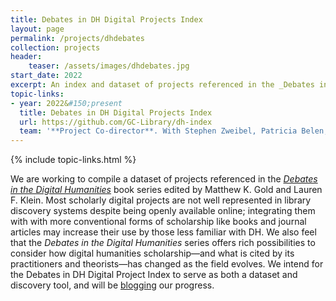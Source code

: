 ```yaml
---
title: Debates in DH Digital Projects Index
layout: page
permalink: /projects/dhdebates
collection: projects
header:
    teaser: /assets/images/dhdebates.jpg
start_date: 2022
excerpt: An index and dataset of projects referenced in the _Debates in the Digital Humanities_ book series.
topic-links:
- year: 2022&#150;present
  title: Debates in DH Digital Projects Index
  url: https://github.com/GC-Library/dh-index
  team: '**Project Co-director**. With Stephen Zweibel, Patricia Belen, and Atilio Barreda Esquivel, III'
---
```


{% include topic-links.html %}

We are working to compile a dataset of projects referenced in the [_Debates in the Digital Humanities_](https://dhdebates.gc.cuny.edu/) book series edited by Matthew K. Gold and Lauren F. Klein. Most scholarly digital projects are not well represented in library discovery systems despite being openly available online; integrating them with with more conventional forms of scholarship like books and journal articles may increase their use by those less familiar with DH. We also feel that the _Debates in the Digital Humanities_ series offers rich possibilities to consider how digital humanities scholarship—and what is cited by its practitioners and theorists—has changed as the field evolves. We intend for the Debates in DH Digital Project Index to serve as both a dataset and discovery tool, and will be [blogging](https://gc-library.github.io/dh-index/) our progress. 